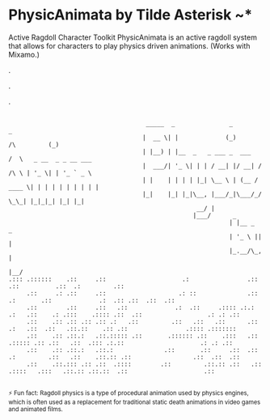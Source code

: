 PhysicAnimata by Tilde Asterisk ~*
=======
Active Ragdoll Character Toolkit
PhysicAnimata is an active ragdoll system that allows for characters to play physics driven animations. (Works with Mixamo.)

.

.

.

```

                                      _____  _               _                     _           
                                     |  __ \| |             (_)        /\         (_)          
                                     | |__) | |__  _   _ ___ _  ___   /  \   _ __  _ _ __ ___  
                                     |  ___/| '_ \| | | / __| |/ __| / /\ \ | '_ \| | '_ ` _ \ 
                                     | |    | | | | |_| \__ \ | (__ / ____ \| | | | | | | | | |
                                     |_|    |_| |_|\__, |___/_|\___/_/    \_\_| |_|_|_| |_| |_|
                                                    __/ |                                      
                                                   |___/      _         
                                                             | |__ _  _ 
                                                             | '_ \ || |
                                                             |_.__/\_, |
                                                                   |__/ 
.::: .::::::    .::     .::                     .:                .::                             .::          .::  .:         .::     
     .::     .: .::     .::                    .: ::              .::                    .:       .::             .:  .:: .::  .::  .::
     .::        .::     .::   .::             .:  .::     .:::: .:.: .:   .::    .: .:::    .:::: .::  .::                  .: .: .::  
     .::    .:: .:: .:: .:: .:   .::         .::   .::   .::      .::   .:   .::  .::   .::.::    .:: .::                .:::: .:::::::
     .::    .:: .::.:   .::.::::: .::       .:::::: .::    .:::   .::  .::::: .:: .::   .::  .::: .:.::                     .: .: .::  
     .::    .:: .::.:   .::.:              .::       .::     .::  .::  .:         .::   .::    .::.:: .::                 .::  .::  .::
     .::    .::.::: .:: .::  .::::        .::         .::.:: .::   .::   .::::   .:::   .::.:: .::.::  .::                     .::     
                                                                                                                                       
```
<sub>⚡ Fun fact: Ragdoll physics is a type of procedural animation used by physics engines, which is often used as a replacement for traditional static death animations in video games and animated films.</sub>
